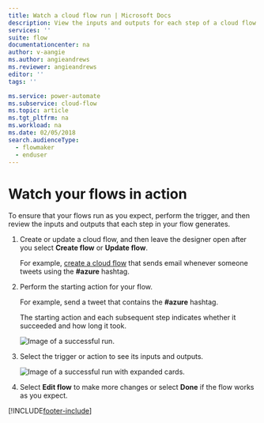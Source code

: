 ```yaml
---
title: Watch a cloud flow run | Microsoft Docs
description: View the inputs and outputs for each step of a cloud flow to verify that it behaves as expected.
services: ''
suite: flow
documentationcenter: na
author: v-aangie
ms.author: angieandrews
ms.reviewer: angieandrews
editor: ''
tags: ''

ms.service: power-automate
ms.subservice: cloud-flow
ms.topic: article
ms.tgt_pltfrm: na
ms.workload: na
ms.date: 02/05/2018
search.audienceType: 
  - flowmaker
  - enduser
---
```

# Watch your flows in action

To ensure that your flows run as you expect, perform the trigger, and then review the inputs and outputs that each step in your flow generates.

1. Create or update a cloud flow, and then leave the designer open after you select **Create flow** or **Update flow**.

     For example, [create a cloud flow](get-started-logic-flow.md) that sends email whenever someone tweets using the **#azure** hashtag.
1. Perform the starting action for your flow.

    For example, send a tweet that contains the **#azure** hashtag.

    The starting action and each subsequent step indicates whether it succeeded and how long it took.

    ![Image of a successful run.](./media/see-a-flow-run/successful-flow-run.png)
1. Select the trigger or action to see its inputs and outputs.

    ![Image of a successful run with expanded cards.](./media/see-a-flow-run/successful-flow-expanded-cards.png)
1. Select **Edit flow** to make more changes or select **Done** if the flow works as you expect.


[!INCLUDE[footer-include](includes/footer-banner.md)]
